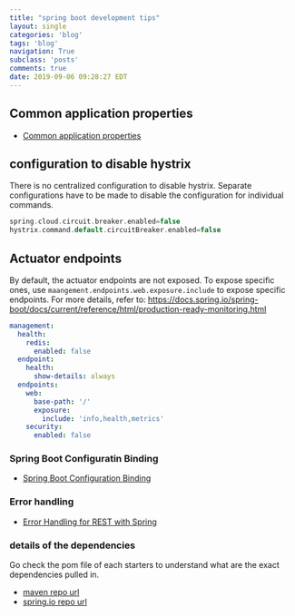 ```yaml
---
title: "spring boot development tips"
layout: single
categories: 'blog'
tags: 'blog'
navigation: True
subclass: 'posts'
comments: true
date: 2019-09-06 09:28:27 EDT
---
```



## Common application properties

- [Common application properties](https://docs.spring.io/spring-boot/docs/current/reference/html/common-application-properties.html)

## configuration to disable hystrix

There is no centralized configuration to disable hystrix. Separate configurations have to be made to disable the configuration for individual commands.

```groovy
spring.cloud.circuit.breaker.enabled=false
hystrix.command.default.circuitBreaker.enabled=false
```

## Actuator endpoints

By default, the actuator endpoints are not exposed. To expose specific ones, use `maangement.endpoints.web.exposure.include` to expose specific endpoints. For more details, refer to: https://docs.spring.io/spring-boot/docs/current/reference/html/production-ready-monitoring.html

```yaml
management:
  health:
    redis:
      enabled: false
  endpoint:
    health:
      show-details: always
  endpoints:
    web:
      base-path: '/'
      exposure:
        include: 'info,health,metrics'
    security:
      enabled: false
```

### Spring Boot Configuratin Binding

- [Spring Boot Configuration Binding](https://github.com/spring-projects/spring-booT/wiki/Spring-Boot-Configuration-Binding)

### Error handling

- [Error Handling for REST with Spring](https://www.baeldung.com/exception-handling-for-rest-with-spring)


### details of the dependencies

Go check the pom file of each starters to understand what are the exact dependencies pulled in.

- [maven repo url](https://repo1.maven.org/maven2/org/springframework/boot/spring-boot-dependencies)
- [spring.io repo url](https://repo.spring.io/milestone/org/springframework/boot/spring-boot-dependencies)
